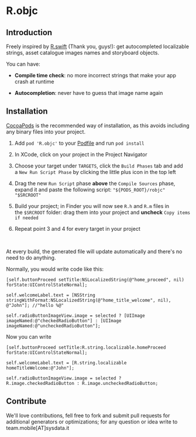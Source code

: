 R.objc
======

Introduction
------------

Freely inspired by [R.swift](https://github.com/mac-cain13/R.swift) (Thank you,
guys!): get autocompleted localizable strings, asset catalogue images names and
storyboard objects.

You can have:

-   **Compile time check**: no more incorrect strings that make your app crash
    at runtime

-   **Autocompletion**: never have to guess that image name again

Installation
------------

[CocoaPods](http://cocoapods.org/) is the recommended way of installation, as
this avoids including any binary files into your project.

1.  Add `pod 'R.objc'` to your [Podfile](http://cocoapods.org/#get_started) and
    run `pod install`

2.  In XCode, click on your project in the Project Navigator

3.  Choose your target under `TARGETS`, click the `Build Phases` tab and add
    a `New Run Script Phase` by clicking the little plus icon in the top left

4.  Drag the new `Run Script` phase **above** the `Compile Sources` phase,
    expand it and paste the following script: `"${PODS_ROOT}/robjc" "$SRCROOT"`

5.  Build your project; in Finder you will now see `R.h` and `R.m` files in
    the `$SRCROOT` folder: drag them into your project and **uncheck** `Copy
    items if needed`

6.  Repeat point 3 and 4 for every target in your project

 

At every build, the generated file will update automatically and there's no need
to do anything.

Normally, you would write code like this:

`[self.buttonProceed setTitle:NSLocalizedString(@"home_proceed", nil)
forState:UIControlStateNormal];`

`self.welcomeLabel.text = [NSString
stringWithFormat:NSLocalizedString(@"home_title_welcome", nil), @"John"];
//"hello %@"`

`self.radioButtonImageView.image = selected ? [UIImage
imageNamed:@"checkedRadioButton"] : [UIImage
imageNamed:@"uncheckedRadioButton"];`

Now you can write

`[self.buttonProceed setTitle:R.string.localizable.homeProceed
forState:UIControlStateNormal];`

`self.welcomeLabel.text = [R.string.localizable homeTitleWelcome:@"John"];`

`self.radioButtonImageView.image = selected ? R.image.checkedRadioButton :
R.image.uncheckedRadioButton;`

Contribute
----------

We'll love contributions, fell free to fork and submit pull requests for
additional generators or optimizations; for any question or idea write to
team.mobile[AT]sysdata.it
